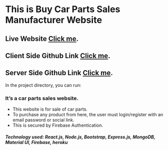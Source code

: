 # This is Buy Car Parts Sales Manufacturer Website

## Live Website [Click me](https://manufacturer-website-bb8cc.web.app/).

## Client Side Github Link [Click me](https://github.com/hasan283/car-sales-client).

## Server Side Github Link [Click me](https://github.com/hasan283/car-sales-server).


In the project directory, you can run:

### It’s a car parts sales website. 
* This website is for sale of car parts.
* To purchase any product from here, the user must login/register with an email password or social link.
* This is secured by Firebase Authentication. 


##### Technology used: React.js, Node.js, Bootstrap, Express.js, MongoDB, Material UI, Firebase, heroku 
